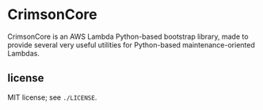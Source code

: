 # CrimsonCore

CrimsonCore is an AWS Lambda Python-based bootstrap library, made to provide several very useful utilities for Python-based maintenance-oriented Lambdas.

## license

MIT license; see `./LICENSE`.